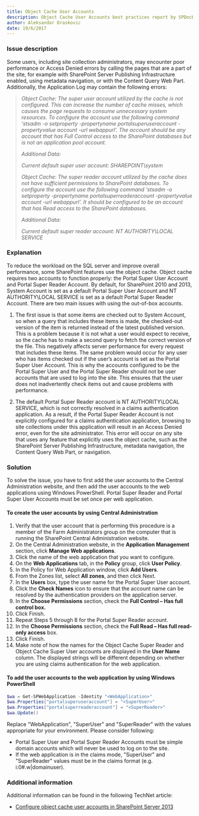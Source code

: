 ```yaml
---
title: Object Cache User Accounts
description: Object Cache User Accounts best practices report by SPDocKit determins whether there are poor performance or Access Denied errors by calling the pages that are a part of the site.
author: Aleksandar Draskovic
date: 19/6/2017
---
```

### Issue description
Some users, including site collection administrators, may encounter poor performance or Access Denied errors by calling the pages that are a part of the site, for example with SharePoint Server Publishing Infrastructure enabled, using metadata navigation, or with the Content Query Web Part. Additionally, the Application Log may contain the following errors:

>*Object Cache: The super user account utilized by the cache is not configured. This can increase the number of cache misses, which causes the page requests to consume unnecessary system resources. To configure the account use the following command ‘stsadm -o setproperty -propertyname portalsuperuseraccount -propertyvalue account -url webappurl’. The account should be any account that has Full Control access to the SharePoint databases but is not an application pool account.*
>
>*Additional Data:*
>
>*Current default super user account: SHAREPOINT\system*
>
>*Object Cache: The super reader account utilized by the cache does not have sufficient permissions to SharePoint databases. To configure the account use the following command ‘stsadm -o setproperty -propertyname portalsuperreaderaccount -propertyvalue account -url webappurl’. It should be configured to be an account that has Read access to the SharePoint databases.*
>
>*Additional Data:*
>
>*Current default super reader account: NT AUTHORITY\LOCAL SERVICE*

### Explanation
To reduce the workload on the SQL server and improve overall performance, some SharePoint features use the object cache. Object cache requires two accounts to function properly: the Portal Super User Account and Portal Super Reader Account. By default, for SharePoint 2010 and 2013, System Account is set as a default Portal Super User Account and NT AUTHORITY\LOCAL SERVICE is set as a default Portal Super Reader Account. There are two main issues with using the out-of-box accounts.

1. The first issue is that some items are checked out to System Account, so when a query that includes these items is made, the checked-out version of the item is returned instead of the latest published version. This is a problem because it is not what a user would expect to receive, so the cache has to make a second query to fetch the correct version of the file. This negatively affects server performance for every request that includes these items. The same problem would occur for any user who has items checked out if the user’s account is set as the Portal Super User Account. This is why the accounts configured to be the Portal Super User and the Portal Super Reader should not be user accounts that are used to log into the site. This ensures that the user does not inadvertently check items out and cause problems with performance.

1. The default Portal Super Reader account is NT AUTHORITY\LOCAL SERVICE, which is not correctly resolved in a claims authentication application. As a result, if the Portal Super Reader Account is not explicitly configured for a claims authentication application, browsing to site collections under this application will result in an Access Denied error, even for the site administrator. This error will occur on any site that uses any feature that explicitly uses the object cache, such as the SharePoint Server Publishing Infrastructure, metadata navigation, the Content Query Web Part, or navigation.

### Solution
To solve the issue, you have to first add the user accounts to the Central Administration website, and then add the user accounts to the web applications using Windows PowerShell. Portal Super Reader and Portal Super User Accounts must be set once per web application.

#### To create the user accounts by using Central Administration
1. Verify that the user account that is performing this procedure is a member of the Farm Administrators group on the computer that is running the SharePoint Central Administration website.
1. On the Central Administration website, in the __Application Management__ section, click __Manage Web applications__.
1. Click the name of the web application that you want to configure.
1. On the __Web Applications__ tab, in the __Policy__ group, click __User Policy__.
1. In the Policy for Web Application window, click __Add Users__.
1. From the Zones list, select __All zones__, and then click Next.
1. In the __Users__ box, type the user name for the Portal Super User account.
1. Click the __Check Names__ icon to ensure that the account name can be resolved by the authentication providers on the application server.
1. In the __Choose Permissions__ section, check the __Full Control – Has full control box.__
1. Click Finish.
1. Repeat Steps 5 through 8 for the Portal Super Reader account.
1. In the __Choose Permissions__ section, check the __Full Read – Has full read-only access__ box.
1. Click Finish.
1. Make note of how the names for the Object Cache Super Reader and Object Cache Super User accounts are displayed in the __User Name__ column. The displayed strings will be different depending on whether you are using claims authentication for the web application.

#### To add the user accounts to the web application by using Windows PowerShell

```powershell
$wa = Get-SPWebApplication -Identity "<WebApplication>"
$wa.Properties["portalsuperuseraccount"] = "<SuperUser>"
$wa.Properties["portalsuperreaderaccount"] = "<SuperReader>"
$wa.Update()
```
Replace "WebApplication", "SuperUser" and "SuperReader" with the values appropriate for your environment. Please consider following:

* Portal Super User and Portal Super Reader Accounts must be simple domain accounts which will never be used to log on to the site.
* If the web application is in the claims mode, "SuperUser" and "SuperReader" values must be in the claims format (e.g. i:0#.w|domainuser).

### Additional information 
Additional information can be found in the following TechNet article:
* <a href="https://technet.microsoft.com/en-us/library/ff758656(v=office.15).aspx">Configure object cache user accounts in SharePoint Server 2013</a>